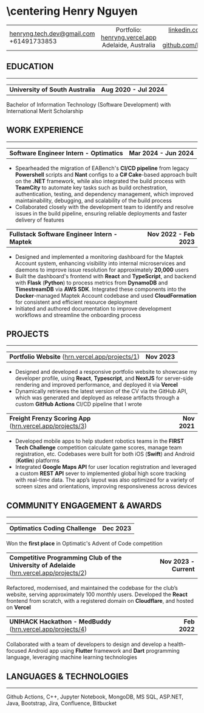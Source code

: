 # \centering Henry Nguyen

|     |  |   |
| :- | :-: | -: |
| henryng.tech.dev@gmail.com <br> +61491733853  | Portfolio: [henryng.vercel.app](https://henryng.vercel.app/about) <br> Adelaide, Australia | [linkedin.com/in/henry-nguyen0/](https://linkedin.com/in/henry-nguyen0/) <br> [github.com/HenryNg101](https://github.com/HenryNg101) |

## EDUCATION

---

|     |  |
| :-------- | -: |
| **University of South Australia** | **Aug 2020 - Jul 2024** |

Bachelor of Information Technology (Software Development) with International Merit Scholarship

## WORK EXPERIENCE

---

|     |  |
| :-------- | -: |
| **Software Engineer Intern - Optimatics** | **Mar 2024 - Jun 2024** |

- Spearheaded the migration of EABench's **CI/CD pipeline** from legacy **Powershell** scripts and **Nant** configs to a **C# Cake**-based approach built on the **.NET** framework, while also integrated the build process with **TeamCity** to automate key tasks such as build orchestration, authentication, testing, and dependency management, which improved maintainability, debugging, and scalability of the build process
- Collaborated closely with the development team to identify and resolve issues in the build pipeline, ensuring reliable deployments and faster delivery of features

|     |  |
| :-------- | -: |
| **Fullstack Software Engineer Intern - Maptek** | **Nov 2022 - Feb 2023** |

- Designed and implemented a monitoring dashboard for the Maptek Account system, enhancing visibility into internal microservices and daemons to improve issue resolution for approximately **20,000** users
- Built the dashboard's frontend with **React** and **TypeScript**, and backend with **Flask** (**Python**) to process metrics from **DynamoDB** and **TimestreamDB** via **AWS SDK**. Integrated these components into the **Docker**-managed Maptek Account codebase and used **CloudFormation** for consistent and efficient resource deployment
- Initiated and authored documentation to improve development workflows and streamline the onboarding process

## PROJECTS

---

|     |  |
| :-------- | -: |
| **Portfolio Website** ([hrn.vercel.app/projects/1](https://hrn.vercel.app/projects/1)) | **Nov 2023** |

- Designed and developed a responsive portfolio website to showcase my developer profile, using **React**, **Typescript**, and **NextJS** for server-side rendering and improved performance, and deployed it via **Vercel**
- Dynamically retrieves the latest version of the CV via the GitHub API, which was generated and deployed as release artifacts through a custom **GitHub Actions** CI/CD pipeline that I wrote

|     |  |
| :-------- | -: |
| **Freight Frenzy Scoring App** ([hrn.vercel.app/projects/3](https://hrn.vercel.app/projects/3)) | **Nov 2021** |

- Developed mobile apps to help student robotics teams in the **FIRST Tech Challenge** competition calculate game scores, manage team registration, etc. Codebases were built for both iOS (**Swift**) and Android (**Kotlin**) platforms
- Integrated **Google Maps API** for user location registration and leveraged a custom **REST API** sever to implemented global high score tracking with real-time data. The app’s layout was also optimized for a variety of screen sizes and orientations, improving responsiveness across devices

## COMMUNITY ENGAGEMENT & AWARDS

---

|     |  |
| :-------- | -: |
| **Optimatics Coding Challenge** | **Dec 2023** |
Won the **first place** in Optimatic's Advent of Code competition

|     |  |
| :-------- | -: |
| **Competitive Programming Club of the University of Adelaide** ([hrn.vercel.app/projects/2](https://hrn.vercel.app/projects/2)) | **Nov 2023 - Current** |
Refactored, modernised, and maintained the codebase for the club’s website, serving approximately 100 monthly users. Developed the **React** frontend from scratch, with a registered domain on **Cloudflare**, and hosted on **Vercel**

|     |  |
| :-------- | -: |
| **UNIHACK Hackathon - MedBuddy** ([hrn.vercel.app/projects/4](https://hrn.vercel.app/projects/4)) | **Feb 2022** |
Collaborated with a team of developers to design and develop a health-focused Android app using **Flutter** framework and **Dart** programming language, leveraging machine learning technologies

## LANGUAGES & TECHNOLOGIES

---

Github Actions, C++, Jupyter Notebook, MongoDB, MS SQL, ASP.NET, Java, Bootstrap, Jira, Confluence, Bitbucket